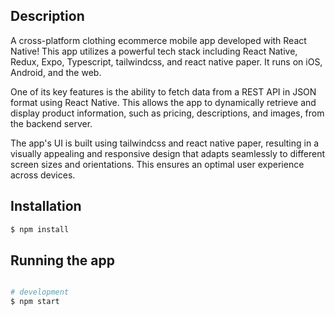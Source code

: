 ## Description

A cross-platform clothing ecommerce mobile app developed with React Native! This app utilizes a powerful tech stack including React Native, Redux, Expo, Typescript, tailwindcss, and react native paper. It runs on iOS, Android, and the web.

One of its key features is the ability to fetch data from a REST API in JSON format using React Native. This allows the app to dynamically retrieve and display product information, such as pricing, descriptions, and images, from the backend server. 

The app's UI is built using tailwindcss and react native paper, resulting in a visually appealing and responsive design that adapts seamlessly to different screen sizes and orientations. This ensures an optimal user experience across devices. 


## Installation

```bash
$ npm install
```

## Running the app

```bash

# development
$ npm start

```

